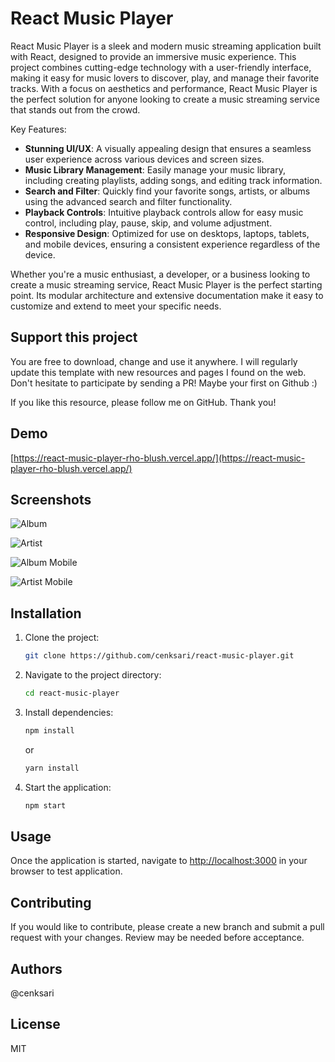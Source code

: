 # React Music Player

React Music Player is a sleek and modern music streaming application built with React, designed to provide an immersive music experience. This project combines cutting-edge technology with a user-friendly interface, making it easy for music lovers to discover, play, and manage their favorite tracks. With a focus on aesthetics and performance, React Music Player is the perfect solution for anyone looking to create a music streaming service that stands out from the crowd.

Key Features:

* **Stunning UI/UX**: A visually appealing design that ensures a seamless user experience across various devices and screen sizes.
* **Music Library Management**: Easily manage your music library, including creating playlists, adding songs, and editing track information.
* **Search and Filter**: Quickly find your favorite songs, artists, or albums using the advanced search and filter functionality.
* **Playback Controls**: Intuitive playback controls allow for easy music control, including play, pause, skip, and volume adjustment.
* **Responsive Design**: Optimized for use on desktops, laptops, tablets, and mobile devices, ensuring a consistent experience regardless of the device.

Whether you're a music enthusiast, a developer, or a business looking to create a music streaming service, React Music Player is the perfect starting point. Its modular architecture and extensive documentation make it easy to customize and extend to meet your specific needs.

## Support this project

You are free to download, change and use it anywhere. I will regularly update this template with new resources and pages I found on the web. Don't hesitate to participate by sending a PR! Maybe your first on Github :)

If you like this resource, please follow me on GitHub. Thank you!

## Demo

[https://react-music-player-rho-blush.vercel.app/](https://react-music-player-rho-blush.vercel.app/)

## Screenshots

![Album](https://raw.githubusercontent.com/cenksari/react-music-player/master/screenshots/album.png)

![Artist](https://raw.githubusercontent.com/cenksari/react-music-player/master/screenshots/artist.png)

![Album Mobile](https://raw.githubusercontent.com/cenksari/react-music-player/master/screenshots/album-mobile.png)

![Artist Mobile](https://raw.githubusercontent.com/cenksari/react-music-player/master/screenshots/artist-mobile.png)

## Installation

1. Clone the project:

   ```bash
   git clone https://github.com/cenksari/react-music-player.git
   ```

2. Navigate to the project directory:

   ```bash
   cd react-music-player
   ```

3. Install dependencies:

   ```bash
   npm install
   ```

   or

   ```bash
   yarn install
   ```

4. Start the application:

   ```bash
   npm start
   ```

## Usage

Once the application is started, navigate to [http://localhost:3000](http://localhost:3000) in your browser to test application.

## Contributing

If you would like to contribute, please create a new branch and submit a pull request with your changes. Review may be needed before acceptance.

## Authors

@cenksari

## License

MIT
